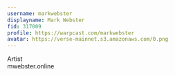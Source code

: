 ```yaml
---
username: markwebster
displayname: Mark Webster
fid: 317009
profile: https://warpcast.com/markwebster
avatar: https://verse-mainnet.s3.amazonaws.com/0.png
---
```

Artist  
mwebster.online  
